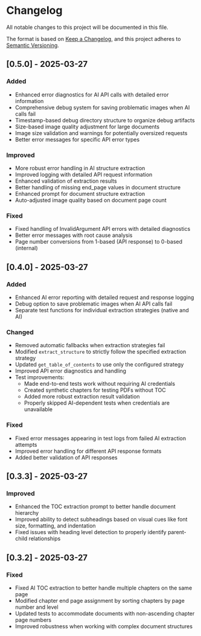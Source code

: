 # Changelog

All notable changes to this project will be documented in this file.

The format is based on [Keep a Changelog](https://keepachangelog.com/en/1.0.0/),
and this project adheres to [Semantic Versioning](https://semver.org/spec/v2.0.0.html).

## [0.5.0] - 2025-03-27

### Added

- Enhanced error diagnostics for AI API calls with detailed error information
- Comprehensive debug system for saving problematic images when AI calls fail
- Timestamp-based debug directory structure to organize debug artifacts
- Size-based image quality adjustment for large documents
- Image size validation and warnings for potentially oversized requests
- Better error messages for specific API error types

### Improved

- More robust error handling in AI structure extraction
- Improved logging with detailed API request information
- Enhanced validation of extraction results
- Better handling of missing end_page values in document structure
- Enhanced prompt for document structure extraction
- Auto-adjusted image quality based on document page count

### Fixed

- Fixed handling of InvalidArgument API errors with detailed diagnostics
- Better error messages with root cause analysis
- Page number conversions from 1-based (API response) to 0-based (internal)

## [0.4.0] - 2025-03-27

### Added

- Enhanced AI error reporting with detailed request and response logging
- Debug option to save problematic images when AI API calls fail
- Separate test functions for individual extraction strategies (native and AI)

### Changed

- Removed automatic fallbacks when extraction strategies fail
- Modified `extract_structure` to strictly follow the specified extraction strategy
- Updated `get_table_of_contents` to use only the configured strategy
- Improved API error diagnostics and handling
- Test improvements:
  - Made end-to-end tests work without requiring AI credentials
  - Created synthetic chapters for testing PDFs without TOC
  - Added more robust extraction result validation
  - Properly skipped AI-dependent tests when credentials are unavailable

### Fixed

- Fixed error messages appearing in test logs from failed AI extraction attempts
- Improved error handling for different API response formats
- Added better validation of API responses

## [0.3.3] - 2025-03-27

### Improved

- Enhanced the TOC extraction prompt to better handle document hierarchy
- Improved ability to detect subheadings based on visual cues like font size, formatting, and indentation
- Fixed issues with heading level detection to properly identify parent-child relationships

## [0.3.2] - 2025-03-27

### Fixed

- Fixed AI TOC extraction to better handle multiple chapters on the same page
- Modified chapter end page assignment by sorting chapters by page number and level
- Updated tests to accommodate documents with non-ascending chapter page numbers
- Improved robustness when working with complex document structures